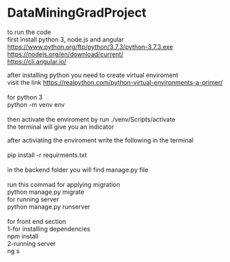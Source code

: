 # DataMiningGradProject

to run the code<br />
first install python 3, node.js and angular<br />
https://www.python.org/ftp/python/3.7.3/python-3.7.3.exe<br />
https://nodejs.org/en/download/current/<br />
https://cli.angular.io/<br />

after installing python you need to create virtual enviroment<br />
visit the link https://realpython.com/python-virtual-environments-a-primer/<br />
<br />
for python 3<br />
python -m venv env<br />
<br />
then activate the enviroment by run ./venv/Scripts/activate<br />
the terminal will give you an indicator <br />

after activiating the enviroment write the following in the terminal<br />
<br />
pip install -r requirments.txt<br />
<br />
in the backend folder you will find manage.py file<br />
<br />
run this commad for applying migration <br />
python manage.py migrate<br />
for running server<br />
python manage.py runserver<br />
<br />
for front end section<br />
1-for installing dependencies<br />
npm install<br />
2-running server<br />
ng s
